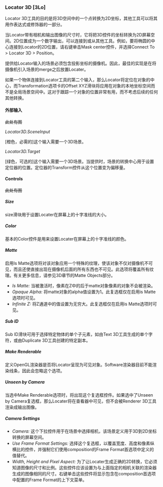 ### Locator 3D [3Lo]

Locator 3D工具的目的是将3D空间中的一个点转换为2D坐标，其他工具可以将其用作表达式或修饰器的一部分。

当Locator带有相机和输出图像的尺寸时，它将把3D控件的坐标转换为2D屏幕空间。2D位置成为一个数字输出，可以连接到或从其他工具。例如，要将椭圆的中心连接到Locator的2D位置，请右键单击Mask center控件，并选择Connect To > Locator 3D > Position。

提供给Locator输入的场景必须包含投影坐标的摄像机。因此，最佳的实现是在将摄像机引入场景的merge之后放置Locater。

如果一个物体连接到Locator工具的第二个输入，那么Locator将定位在对象的中心，而Transformation选项卡的Offset XYZ滑块将应用在对象的本地坐标空间而不是全局场景空间中。这对于跟踪一个对象的位置非常有用，而不考虑后续的任何其他转换。

#### 外部输入

~~此处有图~~

*Locator3D.SceneInput*

[橙色，必需的]这个输入需要一个3D场景。

*Locator3D.Target*

[绿色，可选的]这个输入需要一个3D场景。当提供时，场景的转换中心用于设置定位器的位置。定位器的Transform控件从这个位置变为偏移量。

#### Controls

~~此处有图~~

##### Size

size滑块用于设置Locater在屏幕上的十字准线的大小。

##### Color

基本的Color控件是用来设置Locater在屏幕上的十字准线的颜色。

##### Matte

启用Is Matte选项将对该对象应用一个特殊的纹理，使该对象不仅对摄像机不可见，而且还使直接出现在摄像机后面的所有东西也不可见。此选项将覆盖所有纹理。有关更多信息，请参见3D章节的Matte Objects部分。

- *Is Matte:* 当被激活时，像素在Z中的后于matte对象像素的对象不会被渲染。
- *Opaque Alpha:* 将matte对象的alpha值设置为1。此复选框仅在启用is Matte选项时可见。
- *Infinite Z:* 将Z通道中的值设置为无穷大。此复选框仅在启用is Matte选项时可见。

##### Sub ID

Sub ID滑块可用于选择特定物体的单个子元素，如由Text 3D工具生成的单个字符，或由Duplicate 3D工具创建的特定副本。

##### Make Renderable

定义OpenGL渲染器是否将Locator呈现为可见对象。Software渲染器目前不能渲染线条，因此会忽略这个选项。

##### Unseen by Camera

当选中Make Renderable选项时，将出现这个复选框控件。如果选中了Unseen by Camera复选框，那么Locater将在查看器中可见，但不会被Renderer 3D工具渲染成输出图像。

##### Camera Settings

- *Camera:* 这个下拉控件用于在场景中选择相机，该场景定义用于3D到2D坐标转换的屏幕空间。
- *Use Frame Format Settings:* 选择这个复选框，以覆盖宽度、高度和像素纵横比的控件，并强制它们使用composition的Frame Format首选项中定义的值替代。
- *Width, Height and Pixel Aspect:* 为了让Locater生成正确的2D转换，它必须知道图像的尺寸和比例。这些控件应该设置为与上面指定的相机关联的渲染器生成的图像相同的尺寸。右键单击这些控件将显示包含在composition首选项中配置的Frame Format的上下文菜单。

